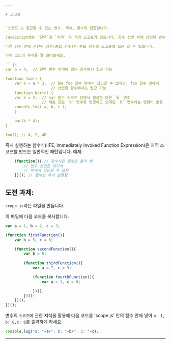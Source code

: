 ```yaml
---

# 스코프


`스코프`는 접근할 수 있는 변수, 객체, 함수의 집합입니다.

JavaScript에는 `전역`과 `지역` 두 개의 스코프가 있습니다. 함수 선언 밖에 선언된 변수는 `전역` 변수이고, 그 값은 프로그램 전체에서 접근하고 수정할 수 있습니다. 함수 선언 안에 선언된 변수는 `지역` 변수입니다. 지역 변수는 함수가 실행 될 때마다 만들어지고 파괴되고, 함수 밖의 코드에서 접근할 수 없습니다.

다른 함수 안에 선언된 함수(중첩 함수)는 부모 함수의 스코프에 접근 할 수 있습니다.

아래 코드의 주석을 잘 읽어보세요.

```js
var a = 4;	// 전연 변수 아래에 있는 함수에서 접근 가능

function foo() {
	var b = a * 3;	// b는 foo 함수 밖에서 접근할 수 없지만, foo 함수 안에서
					// 선언된 함수에서는 접근 가능
	function bar(c) {
	var b = 2;  // bar 함수 스코프 안에서 생성한 다른 `b` 변수
				// 새로 만든 `b` 변수를 변경해도 오래된 `b` 변수에는 영향이 없음
	console.log( a, b, c );
	}

	bar(b * 4);
}

foo(); // 4, 2, 48
```
즉시 실행하는 함수식(IIFE, Immediately Invoked Function Expression)은 지역 스코프를 만드는 일반적인 패턴입니다.
예제:
```js
	(function(){ // 함수식은 괄호로 둘러 쌈
		// 변수 선언은 여기서
		// 밖에서 접근할 수 없음
	})(); // 함수는 즉시 실행됨
```
## 도전 과제:

`scope.js`라는 파일을 만듭니다.

이 파일에 다음 코드를 복사합니다.
```js
var a = 1, b = 2, c = 3;

(function firstFunction(){
	var b = 5, c = 6;

	(function secondFunction(){
		var b = 8;
		
		(function thirdFunction(){
			var a = 7, c = 9;

			(function fourthFunction(){
				var a = 1, c = 8;

			})();
		})();
	})();
})();
```

변수의 `스코프`에 관한 지식을 활용해 다음 코드를 'scope.js' 안의 함수 안에 넣어 `a: 1, b: 8,c: 6`를 출력하게 하세요.
```js
console.log("a: "+a+", b: "+b+", c: "+c);
```
---
```

